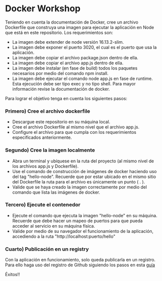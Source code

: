 # Docker Workshop

Teniendo en cuenta la documentación de Docker, cree un archivo Dockerfile que construya una imagen para ejecutar la aplicación en Node que está en este repositorio. Los requerimientos son:

- La imagen debe extender de node versión 16.13.2-slim.
- La imagen debe exponer el puerto 3020, el cual es el puerto que usa la aplicación.
- La imagen debe copiar el archivo package.json dentro de ella.
- La imagen debe copiar el archivo app.js dentro de ella.
- La imagen debe instalar (en fase de build) todos los paquetes necesarios por medio del comando npm install.
- La imagen debe ejecutar el comando node app.js en fase de runtime. Esta ejecución debe ser tipo exec y no tipo shell. Para mayor información revise la documentación de docker.

Para lograr el objetivo tenga en cuenta los siguientes pasos:

### Primero) Cree el archivo dockerfile

- Descargue este repositorio en su máquina local.
- Cree el archivo Dockerfile al mismo nivel que el archivo app.js.
- Configure el archivo para que cumpla con los requerimientos especificados anteriormente.

### Segundo) Cree la imagen localmente

- Abra un terminal y ubíquese en la ruta del proyecto (al mismo nivel de los archivos app.js y Dockerfile).
- Use el comando de construcción de imágenes de docker haciendo uso del tag "hello-node". Recuerde que por estar ubicado en el mismo sitio del Dockerfile la ruta para el archivo es únicamente un punto ( . ).
- Valide que se haya creado la imagen correctamente por medio del comando que lista las imágenes de docker.

### Tercero) Ejecute el contenedor

- Ejecute el comando que ejecuta la imagen "hello-node" en su máquina. Recuerde que debe hacer un mapeo de puertos para que pueda acceder al servicio en su máquina física.
- Valide por medio de su navegador el funcionamiento de la aplicación, accediendo a la ruta "http://localhost:puerto/hello"

### Cuarto) Publicación en un registry

Con la aplicación en funcionamiento, solo queda publicarla en un registro. Para ello haga uso del registro de Github siguiendo los pasos en esta [guía](https://docs.github.com/en/packages/working-with-a-github-packages-registry/working-with-the-container-registry)

Éxitos!!
